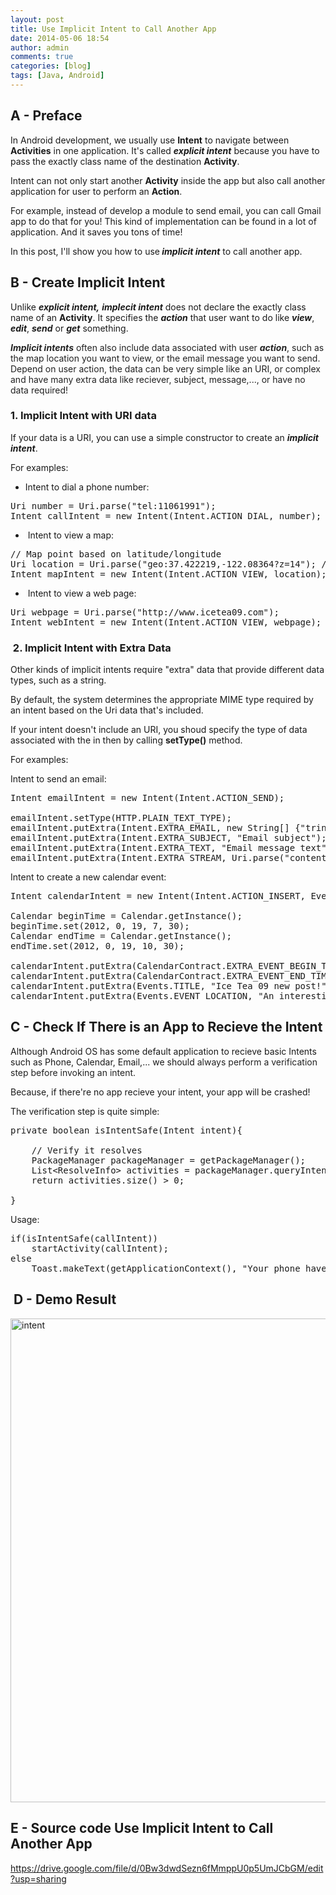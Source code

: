 ```yaml
---
layout: post
title: Use Implicit Intent to Call Another App
date: 2014-05-06 18:54
author: admin
comments: true
categories: [blog]
tags: [Java, Android]
---
```


<h2>A - Preface</h2>
In Android development, we usually use <strong>Intent</strong> to navigate between <strong>Activities</strong> in one application. It's called <em><strong>explicit intent</strong></em> because you have to pass the exactly class name of the destination <strong>Activity</strong>.

Intent can not only start another <strong>Activity</strong> inside the app but also call another application for user to perform an <strong>Action</strong>.

For example, instead of develop a module to send email, you can call Gmail app to do that for you! This kind of implementation can be found in a lot of application. And it saves you tons of time!

In this post, I'll show you how to use<em><strong> implicit intent</strong> </em>to call another app.

<!--more-->
<h2>B - Create Implicit Intent</h2>
Unlike <em><strong>explicit intent,</strong> <strong>implecit intent</strong></em> does not declare the exactly class name of an <strong>Activity</strong>. It specifies the <em><strong>action</strong> </em>that user want to do like <em><strong>view</strong></em>, <em><strong>edit</strong></em>, <em><strong>send</strong> </em>or <em><strong>get</strong> </em>something.

<span style="color: #222222;"><em><strong>Implicit intents</strong> </em>often also include data associated with user <em><strong>action</strong></em>, such as the map location you want to view, or the email message you want to send. Depend on user action, the data can be very simple like an URI, or complex and have many extra data like reciever, subject, message,..., or have no data required!</span>
<h3>1. Implicit Intent with URI data</h3>
If your data is a URI, you can use a simple constructor to create an <em><strong>implicit intent</strong></em>.

For examples:
<ul>
	<li>Intent to dial a phone number:</li>
</ul>

<pre>
Uri number = Uri.parse(&quot;tel:11061991&quot;);
Intent callIntent = new Intent(Intent.ACTION_DIAL, number);
</pre>

<ul>
	<li> Intent to view a map:</li>
</ul>

<pre>
// Map point based on latitude/longitude
Uri location = Uri.parse(&quot;geo:37.422219,-122.08364?z=14&quot;); // z param is zoom level
Intent mapIntent = new Intent(Intent.ACTION_VIEW, location);
</pre>

<ul>
	<li> Intent to view a web page:</li>
</ul>

<pre>
Uri webpage = Uri.parse(&quot;http://www.icetea09.com&quot;);
Intent webIntent = new Intent(Intent.ACTION_VIEW, webpage);
</pre>

<h3> 2. Implicit Intent with Extra Data</h3>
Other kinds of implicit intents require "extra" data that provide different data types, such as a string.

By default, the system determines the appropriate MIME type required by an intent based on the Uri data that's included.

If your intent doesn't include an URI, you shoud specify the type of data associated with the in then by calling <strong>setType()</strong> method.

For examples:

Intent to send an email:

<pre>
Intent emailIntent = new Intent(Intent.ACTION_SEND);

emailIntent.setType(HTTP.PLAIN_TEXT_TYPE);
emailIntent.putExtra(Intent.EXTRA_EMAIL, new String[] {&quot;trinhlbk1991@gmail.com&quot;});
emailIntent.putExtra(Intent.EXTRA_SUBJECT, &quot;Email subject&quot;);
emailIntent.putExtra(Intent.EXTRA_TEXT, &quot;Email message text&quot;);
emailIntent.putExtra(Intent.EXTRA_STREAM, Uri.parse(&quot;content://this/is/attachment/path&quot;));
</pre>

Intent to create a new calendar event:

<pre>
Intent calendarIntent = new Intent(Intent.ACTION_INSERT, Events.CONTENT_URI);

Calendar beginTime = Calendar.getInstance();
beginTime.set(2012, 0, 19, 7, 30);
Calendar endTime = Calendar.getInstance();
endTime.set(2012, 0, 19, 10, 30);

calendarIntent.putExtra(CalendarContract.EXTRA_EVENT_BEGIN_TIME, beginTime.getTimeInMillis());
calendarIntent.putExtra(CalendarContract.EXTRA_EVENT_END_TIME, endTime.getTimeInMillis());
calendarIntent.putExtra(Events.TITLE, &quot;Ice Tea 09 new post!&quot;);
calendarIntent.putExtra(Events.EVENT_LOCATION, &quot;An interesting post about Android&quot;);
</pre>

<h2>C - Check If There is an App to Recieve the Intent</h2>
Although Android OS has some default application to recieve basic Intents such as Phone, Calendar, Email,... we should <span style="color: #222222;">always perform a verification step before invoking an intent.</span>

Because, if there're no app recieve your intent, your app will be crashed!

The verification step is quite simple:

<pre>
private boolean isIntentSafe(Intent intent){

	// Verify it resolves
	PackageManager packageManager = getPackageManager();
	List&lt;ResolveInfo&gt; activities = packageManager.queryIntentActivities(intent, 0);
	return activities.size() &gt; 0;

}
</pre>

Usage:

<pre>
if(isIntentSafe(callIntent))
	startActivity(callIntent);
else
	Toast.makeText(getApplicationContext(), &quot;Your phone have no app can dial!&quot;, Toast.LENGTH_SHORT).show();
</pre>

<h2> D - Demo Result</h2>
<img class="alignnone size-full wp-image-1673" src="http://icetea09.com/wp-content/uploads/2014/05/intent.png" alt="intent" width="1972" height="774" />
<h2>E - Source code Use Implicit Intent to Call Another App</h2>
<a href="https://drive.google.com/file/d/0Bw3dwdSezn6fMmppU0p5UmJCbGM/edit?usp=sharing" target="_blank">https://drive.google.com/file/d/0Bw3dwdSezn6fMmppU0p5UmJCbGM/edit?usp=sharing</a>
